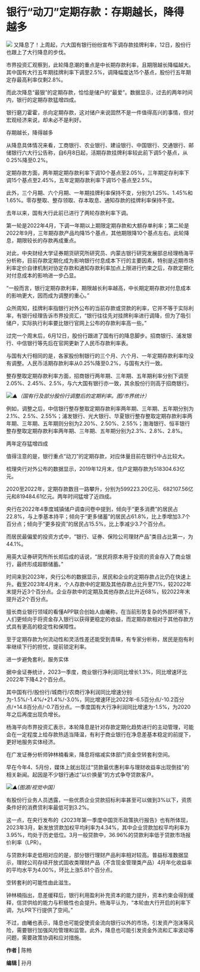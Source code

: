 

# 银行“动刀”定期存款：存期越长，降得越多

![](https://inews.gtimg.com/om_bt/OB2xHzdGNYTbiG0f8cIT1pOM3jXUwA0qYzetANTWHMw6EAA/1000)
又降息了！上周起，六大国有银行纷纷宣布下调存款挂牌利率，12日，股份行也跟上了大行降息的步伐。

市界投资汇观察到，此轮降息潮的重点是中长期存款利率，且期限越长降幅越大。其中国有大行五年期挂牌利率下调至2.5%，调降幅度达15个基点，股份行五年期定存最高利率仅剩2.8%。

而此次降息“最狠”的定期存款，恰恰是储户的“最爱”。数据显示，过去的两年时间内，银行的定期存款猛增四成。

银行磨刀霍霍，杀向定期存款，这对储户来说固然不是一件值得高兴的事情，但对宏观经济来说，却未必不是利好。

存期越长，降得越多

从降息具体情况来看，工商银行、农业银行、建设银行、中国银行、交通银行、邮储银行六大行公告称，自6月8日起，活期存款挂牌利率较此前下调5个基点，从0.25%降至0.2%。

定期存款方面，两年期定期存款利率下调10个基点至2.05%，三年期定存利率下调15个基点至2.45%，五年定期存款利率下调15个基点至2.5%。

此外，三个月期、六个月期、一年期挂牌利率保持不变，分别为1.25%、1.45%和1.65%。零存整取、整存领取、存本取息、通知存款的挂牌利率保持不变。

去年以来，国有大行此前已进行了两轮存款利率下调。

第一轮是2022年4月，下调一年期以上期限定期存款和大额存单利率；第二轮是2022年9月，三年期存款产品均降15个基点，其他期限降10个基点左右。此轮降息，期限较长的存款再成重点。

对此，中央财经大学证券期货研究所研究员、内蒙古银行研究发展部总经理杨海平分析称，目前存款定期化成为影响银行付息成本下行的主要因素，特别是近期市场利率定价自律机制对协定存款和通知存款利率加点上限进行约束之后，存款定期化对付息成本的影响进一步凸显。

“一般而言，银行定期存款利率，期限越长利率越高，中长期定期存款对付息成本的影响更大，因而成为调整的重心。”

众所周知，挂牌利率指银行对外公布的当前存款或贷款的利率，它并不等于实际利率，有银行经理告诉市界投资汇，“银行往往先对挂牌利率进行调降，但为了吸引储户，实际执行利率要比银行官网上公布的存款利率高一些。”

过完一个周末后，6月12日，股份行跟进了国有行的降息脚步。招商银行、浦发银行、中信银行等先后在官网更新了人民币存款利率表。

与国有大行相同的是，各家股份制银行的三个月、六个月、一年定期存款利率均没有调整。人民币活期存款利率从0.25%降至0.2%，与国有大行一致。

整存整取定期存款利率方面，招商银行两年期、三年期、五年期利率分别下调至2.05%、2.45%、2.5%，与六大国有银行亦一致，其余股份行则高于招商银行。

![](https://inews.gtimg.com/om_bt/OmN6vav6Djrn9_-aq4gYxI3boJmgdfhVAml8oOeCg2aEcAA/1000)_▲（国有行及部分股份行调整后的定期利率。图/市界统计）_

例如，调整之后，中信银行整存整取定期存款利率两年期、三年期、五年期分别为2.1%、2.5%、2.55%；浦发银行、光大银行、华夏银行整存整取定期存款利率两年期、三年期、五年期则分别为2.20%、2.50%、2.55%；渤海银行、恒丰银行整存整取定期存款利率两年期、三年期、五年期分别为2.3%、2.8%、2.8%。

两年定存猛增四成

值得注意的是，银行重点“动刀”的定期存款，对应体量目前在银行中占比较大。

梳理央行对外公布的数据显示，2019年12月末，住户定期存款为518304.63亿元。

2020至2022年，定期存款数目一路攀升，分别为599223.20亿元、682107.56亿元和819484.61亿元。两年时间猛增了近四成。

央行在2022年4季度城镇储户调查问卷中提到，倾向于“更多消费”的居民占22.8%，与上季基本持平；倾向于“更多储蓄”的居民占61.8%，比上季增加3.7个百分点；倾向于“更多投资”的居民占15.5%，比上季减少3.7个百分点。

而居民最偏爱的投资方式中，“银行、证券、保险公司理财产品”类目占比第一，为44.1%。

用英大证券研究所所长郑后成的话说，“居民将原本用于投资的资金存入了商业银行，最终形成超额储蓄。”

时间来到2023年，央行公布的数据显示，居民和企业的定期存款占比仍在快速上升。截至2023年4月末，个人存款中的定期及其他存款占比升至71%，较2022年末提升近3个百分点。企业存款中的定期及其他存款占比升近68%，较2022年末提升近2个百分点。

擅长商业银行领域的看懂APP联合创始人由曦称，在当前形势复杂的外部环境下，人们更倾向于将资金存入银行以获得更稳定的收益，而定期存款相对于其他存款方式具有更高的稳定性和保障性。

至于定期存款为何流动性和灵活性差还能受到青睐，有专家分析称，居民是抱有利率继续下行的担忧，提前锁定利率。

进一步避免套利，服务实体

据中金证券统计，2023一季度，商业银行净利润同比增长1.3%，同比增速环比2022年下降4.2个百分点。

其中国有行/股份行/城商行/农商行净利润同比增速分别为-1.5%/-1.4%/+21.4%/-3.0%，同比增速环比2022年-6.5百分点/-10.2百分点/+14.8百分点/-0.7百分点。一季度国有大行净利润同比增速为-1.5%，为2020年之后再度出现负增长。

杨海平向市界投资汇表示，本轮降息是针对存款定期化趋势进行的主动管理，可能会在一定程度上给存款热适当降温，有利于商业银行在净息差基本稳定的前提下，更好地服务实体经济。

在广发证券分析师钟林楠看来，降息将缩减实体部门资金空转套利空间。

早在今年4、5月份，媒体上就出现过“贷款最优惠利率与理财收益率出现倒挂”的相关新闻。起因是不少银行通过“以价换量”的方式争夺贷款客户。

![](https://inews.gtimg.com/om_bt/Olxaxu7QNFp2WntuWShD02nKfOUaEs1JywitmydgLz5wYAA/1000)_▲(图源/视觉中国）_

有股份行业务人员透露，一些优质企业贷款招标利率甚至可以做到3%以下，资质条件好的消费贷利率最低可到3.2%。

这一点，在央行发布的《2023年第一季度中国货币政策执行报告》也有所体现，2023年3月，新发放贷款加权平均利率为4.34%，其中企业贷款加权平均利率为3.95%，均处于历史低位。3月一般贷款中，36.96%的贷款利率低于贷款市场报价利率（LPR）。

与贷款利率走低相对应的是，部分银行理财产品利率相对较高。普益标准数据显示，理财公司存续开放式固收类理财产品（不含现金管理类产品）4月年化收益率的平均水平为4.00%，环比上涨5.81个百分点。

空转套利的可能性由此滋生。

钟林楠指出，息差缓释后，银行利用盈利补充资本的能力提升，资本约束会得到缓释，信贷供给的能力与积极性也会提升。杨海平认为，“本轮由大行开启的利率下调，为LPR下行提供了空间。”

不过，由曦也表示，降息也可能促使资金流向银行以外的市场，引发资产泡沫等风险，需要银行加强风险管理和监管。此外，降息也可能引发资金外流和汇率波动等问题，需要政策协调和应对措施。

**作者 |** 陈畅

**编辑 |** 孙月

